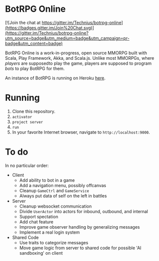BotRPG Online
=============

[![Join the chat at https://gitter.im/Technius/botrpg-online](https://badges.gitter.im/Join%20Chat.svg)](https://gitter.im/Technius/botrpg-online?utm_source=badge&utm_medium=badge&utm_campaign=pr-badge&utm_content=badge)

BotRPG Online is a work-in-progress, open source MMORPG built with Scala, Play
Framework, Akka, and Scala.js. Unlike most MMORPGs, where *players* are supposedto play the game, players are supposed to program *bots* to play BotRPG for
them.

An instance of BotRPG is running on Heroku [here](http://botrpg-online.herokuapp.com).

Running
=======

1. Clone this repository.
2. `activator`
3. `project server`
4. `run`
5. In your favorite Internet browser, navigate to `http://localhost:9000`.

To do
=====
In no particular order:
* Client
  * Add ability to bot in a game
  * Add a navigation menu, possibly offcanvas
  * Cleanup `GameCtrl` and `GameService`
  * Always put data of self on the left in battles
* Server
  * Cleanup websocket communication
  * Divide `UserActor` into actors for inbound, outbound, and internal
  * Support spectation
  * Add chat feature
  * Improve game observer handling by generalizing messages
  * Implement a real login system
* Shared Code
  * Use traits to categorize messages
  * Move game logic from server to shared code for possible 'AI sandboxing'
    on client
